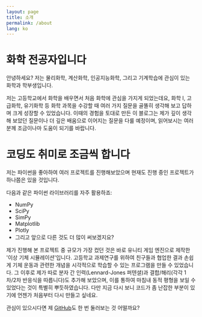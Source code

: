 ```yaml
---
layout: page
title: 소개
permalink: /about
lang: ko
---
```


# 화학 전공자입니다

안녕하세요? 저는 물리화학, 계산화학, 인공지능화학, 그리고 기계학습에 관심이 있는 화학과 학부생입니다.

저는 고등학교에서 화학을 배우면서 처음 화학에 관심을 가지게 되었는데요, 화학 I, 고급화학, 유기화학 등 화학 과목을 수강할 때 여러 가지 질문을 골똘히 생각해 보고 답하며 크게 성장할 수 있었습니다. 이때의 경험을 토대로 만든 이 블로그는 제가 깊이 생각해 보았던 질문이나 더 깊은 배움으로 이어지는 질문을 다룰 예정이며, 읽어보시는 여러분께 조금이나마 도움이 되기를 바랍니다.

# 코딩도 취미로 조금씩 합니다

저는 파이썬을 좋아하여 여러 프로젝트를 진행해보았으며 현재도 진행 중인 프로젝트가 하나쯤은 있을 것입니다.

다음과 같은 파이썬 라이브러리를 자주 활용하죠:

- NumPy
- SciPy
- SimPy
- Matplotlib
- Plotly
- 그리고 앞으로 다른 것도 더 많이 써보겠지요?

제가 진행해 본 프로젝트 중 규모가 가장 컸던 것은 바로 유니티 게임 엔진으로 제작한 '이상 기체 시뮬레이션'입니다. 고등학교 과제연구를 위하여 친구들과 협업한 결과 손쉽게 기체 운동과 관련한 개념을 시각적으로 학습할 수 있는 프로그램을 만들 수 있었습니다. 그 이후로 제가 따로 분자 간 인력(Lennard-Jones 퍼텐셜)과 결합/해리(각각 1차/2차 반응식을 따릅니다)도 추가해 보았으며, 이를 통하여 마침내 동적 평형을 보일 수 있었다는 것이 특별히 뿌듯하였습니다. 다만 지금 다시 보니 코드가 좀 난잡한 부분이 있기에 언젠가 처음부터 다시 만들고 싶네요.

관심이 있으시다면 제 [GitHub](https://github.com/KeroseneNotForConsumption)도 한 번 둘러보는 것 어떨까요?